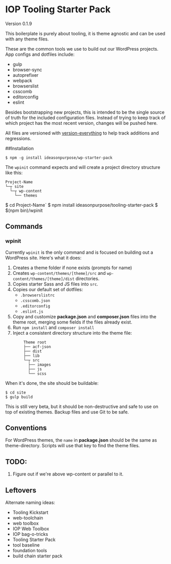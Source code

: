 # IOP Tooling Starter Pack
Version 0.1.9

This boilerplate is purely about tooling, it is theme agnostic and can be used with any theme files.

These are the common tools we use to build out our WordPress projects. App configs and dotfiles include:

* gulp
* browser-sync
* autoprefixer
* webpack
* browserslist
* csscomb
* editorconfig
* eslint

Besides bootstrapping new projects, this is intended to be the single source of truth for the included configuration files. Instead of trying to keep track of which project has the most recent version, changes will be pushed here.

All files are versioned with [version-everything][] to help track additions and regressions. 


##Installation
``` lang-sh
$ npm -g install ideasonpurpose/wp-starter-pack
```
The `wpinit` command expects and will create a project directory structure like this:

``` lang-text
Project-Name
└─┬ site
  └─┬ wp-content
    └── themes
```
    
$ cd Project-Name`
$ npm install ideasonpurpose/tooling-starter-pack
$ $(npm bin)/wpinit

## Commands
### wpinit

Currently `wpinit` is the only command and is focused on building out a WordPress site. Here's what it does:

1. Creates a theme folder if none exists (prompts for name)
2. Creates `wp-content/themes/[theme]/src` and `wp-content/themes/[theme]/dist` directories.
3. Copies starter Sass and JS files into `src`.
4. Copies our default set of dotfiles:
    * `.browserslistrc`
    * `.csscomb.json`
    * `.editorconfig`
    * `.eslint.js`
5. Copy and customize **package.json** and **composer.json** files into the theme root, merging some fields if the files already exist. 
6. Run `npm install` and `composer install`
7. Inject a consistent directory structure into the theme file:
``` lang-text
        Theme root
        ├── acf-json
        ├── dist
        ├── lib
        └─┬ src
          ├── images
          ├── js
          └── scss
```

When it's done, the site should be buildable:
``` lang-sh
$ cd site
$ gulp build
```

This is still very beta, but it should be non-destructive and safe to use on top of existing themes. Backup files and use Git to be safe.

## Conventions
For WordPress themes, the `name` in **package.json** should be the same as theme-directory. Scripts will use that key to find the theme files. 



## TODO: 
1. Figure out if we're above wp-content or parallel to it. 


## Leftovers

Alternate naming ideas:

* Tooling Kickstart
* web-toolchain
* web toolbox
* IOP Web Toolbox
* IOP bag-o-tricks
* Tooling Starter Pack
* tool baseline
* foundation tools
* build chain starter pack


[version-everything]: https://www.npmjs.com/package/version-everything
